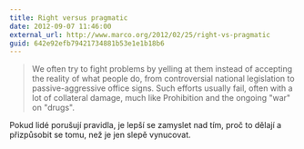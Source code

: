 ```yaml
---
title: Right versus pragmatic
date: 2012-09-07 11:46:00
external_url: http://www.marco.org/2012/02/25/right-vs-pragmatic
guid: 642e92efb79421734881b53e1e1b18b6
---
```


> We often try to fight problems by yelling at them instead of accepting the reality of what people do, from controversial national legislation to passive-aggressive office signs. Such efforts usually fail, often with a lot of collateral damage, much like Prohibition and the ongoing "war" on "drugs".

Pokud lidé porušují pravidla, je lepší se zamyslet nad tím, proč to dělají a přizpůsobit se tomu, než je jen slepě vynucovat.

